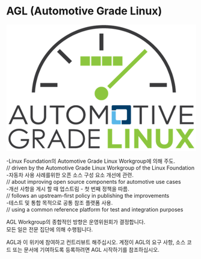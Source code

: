 # AGL (Automotive Grade Linux)
![AGL logo](/agl.png)

-Linux Foundation의 Automotive Grade Linux Workgroup에 의해 주도.  
  // driven by the Automotive Grade Linux Workgroup of the Linux Foundation  
-자동차 사용 사례를위한 오픈 소스 구성 요소 개선에 관련.  
  // about improving open source components for automotive use cases  
-개선 사항을 게시 할 때 업스트림 - 첫 번째 정책을 따름.  
  // follows an upstream-first policy in publishing the improvements  
-테스트 및 통합 목적으로 공통 참조 플랫폼 사용.  
  // using a common reference platform for test and integration purposes  

AGL Workgroup의 종합적인 방향은 운영위원회가 결정합니다.  
모든 일은 전문 집단에 의해 수행됩니다.

AGL과 이 위키에 참여하고 컨트리뷰트 해주십시오. 계정이 AGL의 요구 사항, 소스 코드 또는 문서에 기여하도록 등록하려면 AGL 시작하기를 참조하십시오.

